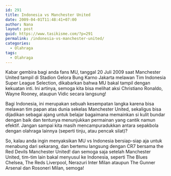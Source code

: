 ```yaml
---
id: 291
title: Indonesia vs Manchester United
date: 2009-04-01T11:48:41+07:00
author: Nana
layout: post
guid: https://www.tasikisme.com/?p=291
permalink: /indonesia-vs-manchester-united/
categories:
  - Olahraga
tags:
  - Olahraga
---
```

Kabar gembira bagi anda fans MU, tanggal 20 Juli 2009 saat Manchester United tampil di Stadion Gelora Bung Karno Jakarta melawan Tim Indonesia Super League Selection, dikabarkan bahwa MU bakal tampil dengan kekuatan inti. Ini artinya, semoga kita bisa melihat aksi Christiano Ronaldo, Wayne Rooney, ataupun Vidic secara langsung!

Bagi Indonesia, ini merupakan sebuah kesempatan langka karena bisa melawan tim papan atas dunia sekelas Manchester United, sekaligus bisa dijadikan sebagai ajang untuk belajar bagaimana memainkan si kulit bundar dengan baik dan tentunya menunjukkan permainan yang cantik namun efektif. Jangan sampai kita masih mencampuradukkan antara sepakbola dengan olahraga lainnya (seperti tinju, atau pencak silat)?

So, kalau anda ingin menyaksikan MU vs Indonesia bersiap-siap aja untuk menabung dari sekarang, dan bertemu langsung dengan CR7 bersama the Red Devils Manchester United! dan semoga saja setelah Manchester United, tim-tim lain bakal menyusul ke Indonesia, seperti The Blues Chelsea, The Reds Liverpool, Nerazuri Inter Milan ataupun The Gunner Arsenal dan Rosoneri Milan, semoga!
